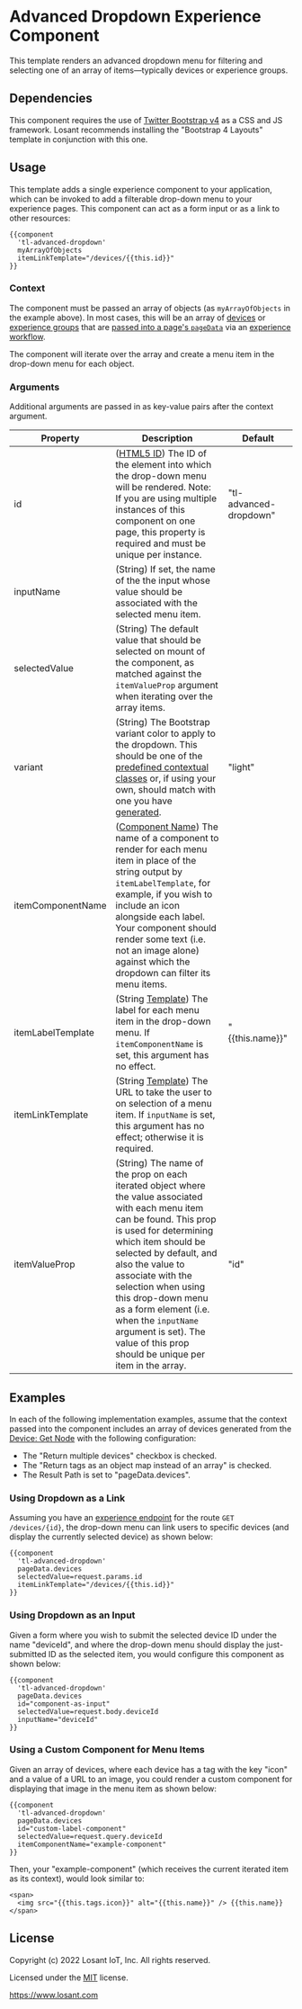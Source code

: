 # Advanced Dropdown Experience Component

This template renders an advanced dropdown menu for filtering and selecting one of an array of items—typically devices or experience groups.

## Dependencies

This component requires the use of [Twitter Bootstrap v4](https://getbootstrap.com) as a CSS and JS framework. Losant recommends installing the "Bootstrap 4 Layouts" template in conjunction with this one.

## Usage

This template adds a single experience component to your application, which can be invoked to add a filterable drop-down menu to your experience pages. This component can act as a form input or as a link to other resources:

```
{{component
  'tl-advanced-dropdown'
  myArrayOfObjects
  itemLinkTemplate="/devices/{{this.id}}"
}}
```

### Context 

The component must be passed an array of objects (as `myArrayOfObjects` in the example above). In most cases, this will be an array of [devices](https://docs.losant.com/devices/overview/) or [experience groups](https://docs.losant.com/experiences/groups/) that are [passed into a page's `pageData`](https://docs.losant.com/workflows/outputs/endpoint-reply/#reply-type) via an [experience workflow](https://docs.losant.com/workflows/experience-workflows/).

The component will iterate over the array and create a menu item in the drop-down menu for each object.

### Arguments

Additional arguments are passed in as key-value pairs after the context argument.

| Property          | Description                                                                                                                                                                                                                                                                                                                                                                                                | Default                |
|-------------------|------------------------------------------------------------------------------------------------------------------------------------------------------------------------------------------------------------------------------------------------------------------------------------------------------------------------------------------------------------------------------------------------------------|------------------------|
| id                | ([HTML5 ID](https://developer.mozilla.org/en-US/docs/Web/HTML/Global_attributes/id)) The ID of the element into which the drop-down menu will be rendered. Note: If you are using multiple instances of this component on one page, this property is required and must be unique per instance.                                                                                                       | "tl-advanced-dropdown" |
| inputName         | (String) If set, the name of the the input whose value should be associated with the selected menu item.                                                                                                                                                                                                                                                                                                   |                        |
| selectedValue     | (String) The default value that should be selected on mount of the component, as matched against the `itemValueProp` argument when iterating over the array items.                                                                                                                                                                                                                                         |                        |
| variant           | (String) The Bootstrap variant color to apply to the dropdown. This should be one of the [predefined contextual classes](https://getbootstrap.com/docs/4.5/utilities/colors/) or, if using your own, should match with one you have [generated](https://getbootstrap.com/docs/4.5/getting-started/theming/).                                                                                               | "light"                |
| itemComponentName | ([Component Name](https://docs.losant.com/experiences/views/#components)) The name of a component to render for each menu item in place of the string output by `itemLabelTemplate`, for example, if you wish to include an icon alongside each label. Your component should render some text (i.e. not an image alone) against which the dropdown can filter its menu items.                            |                        |
| itemLabelTemplate | (String [Template](https://docs.losant.com/workflows/accessing-payload-data/#string-templates)) The label for each menu item in the drop-down menu. If `itemComponentName` is set, this argument has no effect.                                                                                                                                                                                                  | "{{this.name}}"        |
| itemLinkTemplate  | (String [Template](https://docs.losant.com/workflows/accessing-payload-data/#string-templates)) The URL to take the user to on selection of a menu item. If `inputName` is set, this argument has no effect; otherwise it is required.                                                                                                                                                                 |                        |
| itemValueProp     | (String) The name of the prop on each iterated object where the value associated with each menu item can be found. This prop is used for determining which item should be selected by default, and also the value to associate with the selection when using this drop-down menu as a form element (i.e. when the `inputName` argument is set). The value of this prop should be unique per item in the array. | "id"                   |

## Examples

In each of the following implementation examples, assume that the context passed into the component includes an array of devices generated from the [Device: Get Node](https://docs.losant.com/workflows/data/get-device/) with the following configuration:
- The "Return multiple devices" checkbox is checked.
- The "Return tags as an object map instead of an array" is checked.
- The Result Path is set to "pageData.devices".

### Using Dropdown as a Link

Assuming you have an [experience endpoint](https://docs.losant.com/experiences/endpoints/) for the route `GET /devices/{id}`, the drop-down menu can link users to specific devices (and display the currently selected device) as shown below:

```
{{component
  'tl-advanced-dropdown'
  pageData.devices
  selectedValue=request.params.id
  itemLinkTemplate="/devices/{{this.id}}"
}}
```

### Using Dropdown as an Input

Given a form where you wish to submit the selected device ID under the name "deviceId", and where the drop-down menu should display the just-submitted ID as the selected item, you would configure this component as shown below:

```
{{component
  'tl-advanced-dropdown'
  pageData.devices
  id="component-as-input"
  selectedValue=request.body.deviceId
  inputName="deviceId"
}}
```

### Using a Custom Component for Menu Items

Given an array of devices, where each device has a tag with the key "icon" and a value of a URL to an image, you could render a custom component for displaying that image in the menu item as shown below:
```
{{component
  'tl-advanced-dropdown'
  pageData.devices
  id="custom-label-component"
  selectedValue=request.query.deviceId
  itemComponentName="example-component"
}}
```

Then, your "example-component" (which receives the current iterated item as its context), would look similar to:

```
<span>
  <img src="{{this.tags.icon}}" alt="{{this.name}}" /> {{this.name}}
</span>
```

## License

Copyright (c) 2022 Losant IoT, Inc. All rights reserved.

Licensed under the [MIT](https://github.com/Losant/losant-templates/blob/master/LICENSE.txt) license.

https://www.losant.com